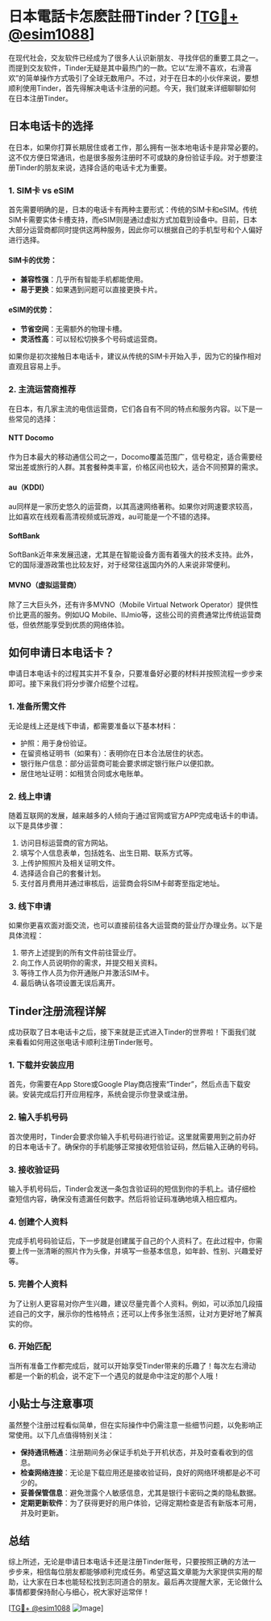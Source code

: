 # 日本電話卡怎麽註冊Tinder？[[TG💪+ @esim1088](https://t.me/s/esim1088)]

在现代社会，交友软件已经成为了很多人认识新朋友、寻找伴侣的重要工具之一。而提到交友软件，Tinder无疑是其中最热门的一款。它以“左滑不喜欢，右滑喜欢”的简单操作方式吸引了全球无数用户。不过，对于在日本的小伙伴来说，要想顺利使用Tinder，首先得解决电话卡注册的问题。今天，我们就来详细聊聊如何在日本注册Tinder。

## 日本电话卡的选择

在日本，如果你打算长期居住或者工作，那么拥有一张本地电话卡是非常必要的。这不仅方便日常通讯，也是很多服务注册时不可或缺的身份验证手段。对于想要注册Tinder的朋友来说，选择合适的电话卡尤为重要。

### 1. **SIM卡 vs eSIM**

首先需要明确的是，日本的电话卡有两种主要形式：传统的SIM卡和eSIM。传统SIM卡需要实体卡槽支持，而eSIM则是通过虚拟方式加载到设备中。目前，日本大部分运营商都同时提供这两种服务，因此你可以根据自己的手机型号和个人偏好进行选择。

#### SIM卡的优势：
- **兼容性强**：几乎所有智能手机都能使用。
- **易于更换**：如果遇到问题可以直接更换卡片。

#### eSIM的优势：
- **节省空间**：无需额外的物理卡槽。
- **灵活性高**：可以轻松切换多个号码或运营商。

如果你是初次接触日本电话卡，建议从传统的SIM卡开始入手，因为它的操作相对直观且容易上手。

### 2. **主流运营商推荐**

在日本，有几家主流的电信运营商，它们各自有不同的特点和服务内容。以下是一些常见的选择：

#### NTT Docomo
作为日本最大的移动通信公司之一，Docomo覆盖范围广，信号稳定，适合需要经常出差或旅行的人群。其套餐种类丰富，价格区间也较大，适合不同预算的需求。

#### au（KDDI）
au同样是一家历史悠久的运营商，以其高速网络著称。如果你对网速要求较高，比如喜欢在线观看高清视频或玩游戏，au可能是一个不错的选择。

#### SoftBank
SoftBank近年来发展迅速，尤其是在智能设备方面有着强大的技术支持。此外，它的国际漫游政策也比较友好，对于经常往返国内外的人来说非常便利。

#### MVNO（虚拟运营商）
除了三大巨头外，还有许多MVNO（Mobile Virtual Network Operator）提供性价比更高的服务。例如UQ Mobile、IIJmio等，这些公司的资费通常比传统运营商低，但依然能享受到优质的网络体验。

## 如何申请日本电话卡？

申请日本电话卡的过程其实并不复杂，只要准备好必要的材料并按照流程一步步来即可。接下来我们将分步骤介绍整个过程。

### 1. **准备所需文件**
无论是线上还是线下申请，都需要准备以下基本材料：
- 护照：用于身份验证。
- 在留资格证明书（如果有）：表明你在日本合法居住的状态。
- 银行账户信息：部分运营商可能会要求绑定银行账户以便扣款。
- 居住地址证明：如租赁合同或水电账单。

### 2. **线上申请**
随着互联网的发展，越来越多的人倾向于通过官网或官方APP完成电话卡的申请。以下是具体步骤：
1. 访问目标运营商的官方网站。
2. 填写个人信息表单，包括姓名、出生日期、联系方式等。
3. 上传护照照片及相关证明文件。
4. 选择适合自己的套餐计划。
5. 支付首月费用并通过审核后，运营商会将SIM卡邮寄至指定地址。

### 3. **线下申请**
如果你更喜欢面对面交流，也可以直接前往各大运营商的营业厅办理业务。以下是具体流程：
1. 带齐上述提到的所有文件前往营业厅。
2. 向工作人员说明你的需求，并提交相关资料。
3. 等待工作人员为你开通账户并激活SIM卡。
4. 最后确认各项设置无误后离开。

## Tinder注册流程详解

成功获取了日本电话卡之后，接下来就是正式进入Tinder的世界啦！下面我们就来看看如何用这张电话卡顺利注册Tinder账号。

### 1. **下载并安装应用**
首先，你需要在App Store或Google Play商店搜索“Tinder”，然后点击下载安装。安装完成后打开应用程序，系统会提示你登录或注册。

### 2. **输入手机号码**
首次使用时，Tinder会要求你输入手机号码进行验证。这里就需要用到之前办好的日本电话卡了。确保你的手机能够正常接收短信验证码，然后输入正确的号码。

### 3. **接收验证码**
输入手机号码后，Tinder会发送一条包含验证码的短信到你的手机上。请仔细检查短信内容，确保没有遗漏任何数字。然后将验证码准确地填入相应框内。

### 4. **创建个人资料**
完成手机号码验证后，下一步就是创建属于自己的个人资料了。在此过程中，你需要上传一张清晰的照片作为头像，并填写一些基本信息，如年龄、性别、兴趣爱好等。

### 5. **完善个人资料**
为了让别人更容易对你产生兴趣，建议尽量完善个人资料。例如，可以添加几段描述自己的文字，展示你的性格特点；还可以上传多张生活照，让对方更好地了解真实的你。

### 6. **开始匹配**
当所有准备工作都完成后，就可以开始享受Tinder带来的乐趣了！每次左右滑动都是一个新的机会，说不定下一个遇见的就是命中注定的那个人哦！

## 小贴士与注意事项

虽然整个注册过程看似简单，但在实际操作中仍需注意一些细节问题，以免影响正常使用。以下几点值得特别关注：

- **保持通讯畅通**：注册期间务必保证手机处于开机状态，并及时查看收到的信息。
- **检查网络连接**：无论是下载应用还是接收验证码，良好的网络环境都是必不可少的。
- **妥善保管信息**：避免泄露个人敏感信息，尤其是银行卡密码之类的隐私数据。
- **定期更新软件**：为了获得更好的用户体验，记得定期检查是否有新版本可用，并及时更新。

## 总结

综上所述，无论是申请日本电话卡还是注册Tinder账号，只要按照正确的方法一步步来，相信每位朋友都能够顺利完成任务。希望这篇文章能为大家提供实用的帮助，让大家在日本也能轻松找到志同道合的朋友。最后再次提醒大家，无论做什么事情都要保持耐心与细心，祝大家好运常伴！

[[TG💪+ @esim1088](https://t.me/s/esim1088) ![Image](https://i.postimg.cc/4NQfJmqS/Snipaste-2025-05-13-00-14-12.png)]
